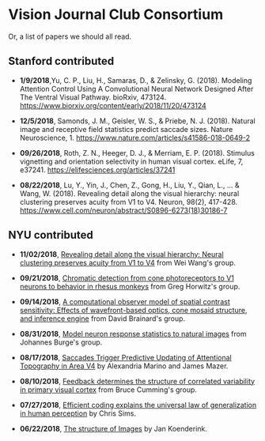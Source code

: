 # Vision Journal Club Consortium
Or, a list of papers we should all read.

## Stanford contributed

* **1/9/2018**,Yu, C. P., Liu, H., Samaras, D., & Zelinsky, G. (2018). Modeling Attention Control Using A Convolutional Neural Network Designed After The Ventral Visual Pathway. bioRxiv, 473124.
https://www.biorxiv.org/content/early/2018/11/20/473124

* **12/5/2018**, Samonds, J. M., Geisler, W. S., & Priebe, N. J. (2018). Natural image and receptive field statistics predict saccade sizes. Nature Neuroscience, 1.
https://www.nature.com/articles/s41586-018-0649-2

* **09/26/2018**, Roth, Z. N., Heeger, D. J., & Merriam, E. P. (2018). Stimulus vignetting and orientation selectivity in human visual cortex. eLife, 7, e37241.
https://elifesciences.org/articles/37241

* **08/22/2018**, Lu, Y., Yin, J., Chen, Z., Gong, H., Liu, Y., Qian, L., ... & Wang, W. (2018). Revealing detail along the visual hierarchy: neural clustering preserves acuity from V1 to V4. Neuron, 98(2), 417-428.
https://www.cell.com/neuron/abstract/S0896-6273(18)30186-7

## NYU contributed

* **11/02/2018**, [Revealing detail along the visual hierarchy: Neural clustering preserves acuity from V1 to V4](https://www.cell.com/action/showPdf?pii=S0896-6273%2818%2930186-7) from Wei Wang's group.

* **09/21/2018**, [Chromatic detection from cone photoreceptors to V1 neurons to behavior in rhesus monkeys](https://jov.arvojournals.org/article.aspx?articleid=2468654) from Greg Horwitz's group. 

* **09/14/2018**, [A computational observer model of spatial contrast sensitivity: Effects of wavefront-based optics, cone mosaid structure, and inference engine](https://www.biorxiv.org/content/early/2018/07/27/378323) from David Brainard's group. 

* **08/31/2018**, [Model neuron response statistics to natural images](http://burgelab.psych.upenn.edu/ewExternalFiles/IyerBurge_bioRxiv_2018.pdf) from Johannes Burge's group. 

* **08/17/2018**, [Saccades Trigger Predictive Updating of Attentional Topography in Area V4](https://www.sciencedirect.com/science/article/pii/S0896627318301971?via%3Dihub) by Alexandria Marino and James Mazer. 

* **08/10/2018**, [Feedback determines the structure of correlated variability in primary visual cortex](https://www.nature.com/articles/s41593-018-0089-1) from Bruce Cumming's group. 
* **07/27/2018**, [Efficient coding explains the universal law of generalization in human perception](http://science.sciencemag.org.proxy.library.nyu.edu/content/360/6389/652.full) by Chris Sims. 

* **06/22/2018**, [The structure of Images](https://link.springer.com/content/pdf/10.1007%2FBF00336961.pdf) by Jan Koenderink. 






